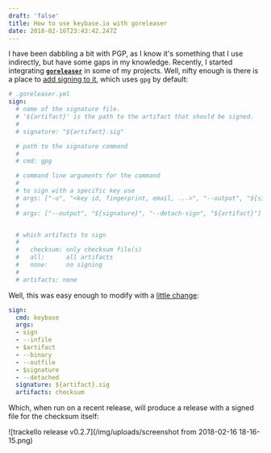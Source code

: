 ```yaml
---
draft: 'false'
title: How to use keybase.io with goreleaser
date: 2018-02-16T23:43:42.247Z
---
```

I have been dabbling a bit with PGP, as I know it's something that I use indirectly, but have some gaps in my knowledge.  Recently, I started integrating [**`goreleaser`**](https://goreleaser.com) in some of my projects.  Well, nifty enough is there is a place to [add signing to it](https://goreleaser.com/#signing), which uses `gpg` by default:

```yml
# .goreleaser.yml
sign:
  # name of the signature file.
  # '${artifact}' is the path to the artifact that should be signed.
  #
  # signature: "${artifact}.sig"

  # path to the signature command
  #
  # cmd: gpg

  # command line arguments for the command
  #
  # to sign with a specific key use
  # args: ["-u", "<key id, fingerprint, email, ...>", "--output", "${signature}", "--detach-sign", "${artifact}"]
  #
  # args: ["--output", "${signature}", "--detach-sign", "${artifact}"]


  # which artifacts to sign
  #
  #   checksum: only checksum file(s)
  #   all:      all artifacts
  #   none:     no signing
  #
  # artifacts: none
```

Well, this was easy enough to modify with a [little change](https://github.com/klauern/trackello/blob/97d579b023355e374b6aac16b3b4e62f4a74733e/.goreleaser.yml#L61-L72):

```yml
sign:
  cmd: keybase
  args:
  - sign
  - --infile
  - $artifact
  - --binary
  - --outfile
  - $signature
  - --detached
  signature: ${artifact}.sig
  artifacts: checksum
```

Which, when run on a recent release, will produce a release with a signed file for the checksum itself:

![trackello release v0.2.7](/img/uploads/screenshot from 2018-02-16 18-16-15.png)

